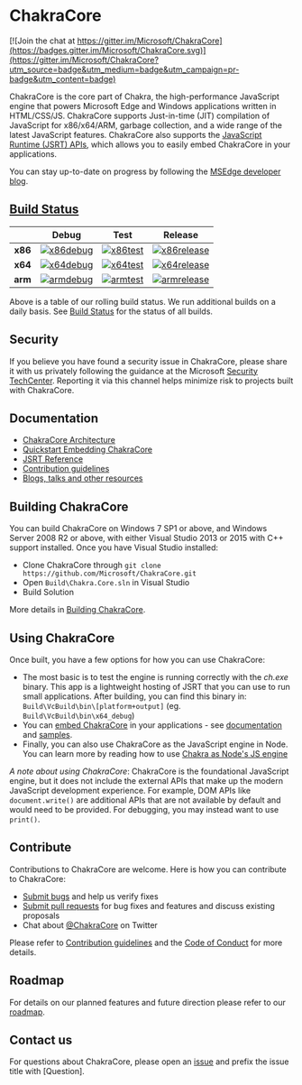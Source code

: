 # ChakraCore

[![Join the chat at https://gitter.im/Microsoft/ChakraCore](https://badges.gitter.im/Microsoft/ChakraCore.svg)](https://gitter.im/Microsoft/ChakraCore?utm_source=badge&utm_medium=badge&utm_campaign=pr-badge&utm_content=badge)

ChakraCore is the core part of Chakra, the high-performance JavaScript engine that powers Microsoft Edge and Windows applications written in HTML/CSS/JS.  ChakraCore supports Just-in-time (JIT) compilation of JavaScript for x86/x64/ARM, garbage collection, and a wide range of the latest JavaScript features.  ChakraCore also supports the [JavaScript Runtime (JSRT) APIs](https://github.com/Microsoft/ChakraCore/wiki/JavaScript-Runtime-%28JSRT%29-Overview), which allows you to easily embed ChakraCore in your applications.

You can stay up-to-date on progress by following the [MSEdge developer blog](http://blogs.windows.com/msedgedev/).

## [Build Status](https://github.com/Microsoft/ChakraCore/wiki/Build-Status)

|         | __Debug__ | __Test__ | __Release__ |
|:-------:|:---------:|:--------:|:-----------:|
| __x86__ | [![x86debug][x86dbgicon]][x86dbglink] | [![x86test][x86testicon]][x86testlink] | [![x86release][x86relicon]][x86rellink] |
| __x64__ | [![x64debug][x64dbgicon]][x64dbglink] | [![x64test][x64testicon]][x64testlink] | [![x64release][x64relicon]][x64rellink] |
| __arm__ | [![armdebug][armdbgicon]][armdbglink] | [![armtest][armtesticon]][armtestlink] | [![armrelease][armrelicon]][armrellink] |

[x86dbgicon]: http://dotnet-ci.cloudapp.net/job/Microsoft_ChakraCore/job/x86_debug/badge/icon
[x86dbglink]: http://dotnet-ci.cloudapp.net/job/Microsoft_ChakraCore/job/x86_debug/
[x86testicon]: http://dotnet-ci.cloudapp.net/job/Microsoft_ChakraCore/job/x86_test/badge/icon
[x86testlink]: http://dotnet-ci.cloudapp.net/job/Microsoft_ChakraCore/job/x86_test/
[x86relicon]: http://dotnet-ci.cloudapp.net/job/Microsoft_ChakraCore/job/x86_release/badge/icon
[x86rellink]: http://dotnet-ci.cloudapp.net/job/Microsoft_ChakraCore/job/x86_release/

[x64dbgicon]: http://dotnet-ci.cloudapp.net/job/Microsoft_ChakraCore/job/x64_debug/badge/icon
[x64dbglink]: http://dotnet-ci.cloudapp.net/job/Microsoft_ChakraCore/job/x64_debug/
[x64testicon]: http://dotnet-ci.cloudapp.net/job/Microsoft_ChakraCore/job/x64_test/badge/icon
[x64testlink]: http://dotnet-ci.cloudapp.net/job/Microsoft_ChakraCore/job/x64_test/
[x64relicon]: http://dotnet-ci.cloudapp.net/job/Microsoft_ChakraCore/job/x64_release/badge/icon
[x64rellink]: http://dotnet-ci.cloudapp.net/job/Microsoft_ChakraCore/job/x64_release/

[armdbgicon]: http://dotnet-ci.cloudapp.net/job/Microsoft_ChakraCore/job/arm_debug/badge/icon
[armdbglink]: http://dotnet-ci.cloudapp.net/job/Microsoft_ChakraCore/job/arm_debug/
[armtesticon]: http://dotnet-ci.cloudapp.net/job/Microsoft_ChakraCore/job/arm_test/badge/icon
[armtestlink]: http://dotnet-ci.cloudapp.net/job/Microsoft_ChakraCore/job/arm_test/
[armrelicon]: http://dotnet-ci.cloudapp.net/job/Microsoft_ChakraCore/job/arm_release/badge/icon
[armrellink]: http://dotnet-ci.cloudapp.net/job/Microsoft_ChakraCore/job/arm_release/

Above is a table of our rolling build status. We run additional builds on a daily basis. See [Build Status](https://github.com/Microsoft/ChakraCore/wiki/Build-Status) for the status of all builds.

## Security

If you believe you have found a security issue in ChakraCore, please share it with us privately following the guidance at the Microsoft [Security TechCenter](https://technet.microsoft.com/en-us/security/ff852094). Reporting it via this channel helps minimize risk to projects built with ChakraCore.

## Documentation

* [ChakraCore Architecture](https://github.com/Microsoft/ChakraCore/wiki/Architecture-Overview)
* [Quickstart Embedding ChakraCore](https://github.com/Microsoft/ChakraCore/wiki/Embedding-ChakraCore)
* [JSRT Reference](https://github.com/Microsoft/ChakraCore/wiki/JavaScript-Runtime-%28JSRT%29-Reference)
* [Contribution guidelines](CONTRIBUTING.md)
* [Blogs, talks and other resources](https://github.com/Microsoft/ChakraCore/wiki/Resources)

## Building ChakraCore

You can build ChakraCore on Windows 7 SP1 or above, and Windows Server 2008 R2 or above, with either Visual Studio 2013 or 2015 with C++ support installed.  Once you have Visual Studio installed:

* Clone ChakraCore through ```git clone https://github.com/Microsoft/ChakraCore.git```
* Open `Build\Chakra.Core.sln` in Visual Studio
* Build Solution

More details in [Building ChakraCore](https://github.com/Microsoft/ChakraCore/wiki/Building-ChakraCore).

## Using ChakraCore

Once built, you have a few options for how you can use ChakraCore:

* The most basic is to test the engine is running correctly with the *ch.exe* binary.  This app is a lightweight hosting of JSRT that you can use to run small applications.  After building, you can find this binary in: `Build\VcBuild\bin\[platform+output]`  (eg. `Build\VcBuild\bin\x64_debug`)
* You can [embed ChakraCore](https://github.com/Microsoft/ChakraCore/wiki/Embedding-ChakraCore) in your applications - see [documentation](https://github.com/Microsoft/ChakraCore/wiki/Embedding-ChakraCore) and [samples](http://aka.ms/chakracoresamples).
* Finally, you can also use ChakraCore as the JavaScript engine in Node.  You can learn more by reading how to use [Chakra as Node's JS engine](https://github.com/Microsoft/node)

_A note about using ChakraCore_: ChakraCore is the foundational JavaScript engine, but it does not include the external APIs that make up the modern JavaScript development experience.  For example, DOM APIs like ```document.write()``` are additional APIs that are not available by default and would need to be provided.  For debugging, you may instead want to use ```print()```.

## Contribute

Contributions to ChakraCore are welcome.  Here is how you can contribute to ChakraCore:

* [Submit bugs](https://github.com/Microsoft/ChakraCore/issues) and help us verify fixes
* [Submit pull requests](https://github.com/Microsoft/ChakraCore/pulls) for bug fixes and features and discuss existing proposals
* Chat about [@ChakraCore](https://twitter.com/ChakraCore) on Twitter

Please refer to [Contribution guidelines](CONTRIBUTING.md) and the [Code of Conduct](CODE_OF_CONDUCT.md) for more details.

## Roadmap
For details on our planned features and future direction please refer to our [roadmap](https://github.com/Microsoft/ChakraCore/wiki/Roadmap).

## Contact us
For questions about ChakraCore, please open an [issue](https://github.com/Microsoft/ChakraCore/issues/new) and prefix the issue title with [Question].
